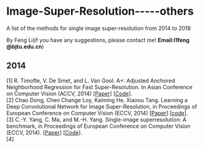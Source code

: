 # Image-Super-Resolution-----others
A list of the methods for single image super-resolution from 2014 to 2018

By Feng Li(if you have any suggestions, please contact me! **Email:l1feng @bjtu.edu.cn**)

## 2014

[1] R. Timofte, V. De Smet, and L. Van Gool. A+: Adjusted Anchored Neighborhood Regression for Fast Super-Resolution. In Asian Conference on Computer Vision (ACCV, 2014) [[Paper](http://www.vision.ee.ethz.ch/~timofter/publications/Timofte-ACCV-2014.pdf)] [[Code](http://www.vision.ee.ethz.ch/~timofter/software/AplusCodes_SR.zip)].  
[2] Chao Dong, Chen Change Loy, Kaiming He, Xiaoou Tang. Learning a Deep Convolutional Network for Image Super-Resolution, in Proceedings of European Conference on Computer Vision (ECCV, 2014) [[Paper](http://personal.ie.cuhk.edu.hk/~ccloy/files/eccv_2014_deepresolution.pdf)] [[code](http://mmlab.ie.cuhk.edu.hk/projects/SRCNN.html)].  
[3] C.-Y. Yang, C. Ma, and M.-H. Yang. Single-image superresolution: A benchmark, in Proceedings of European Conference on Computer Vision (ECCV, 2014). [[Paper](https://eng.ucmerced.edu/people/cyang35/ECCV14/eccv14_SingleImageSuperResolutionABenchmark.pdf)] [[Code](https://eng.ucmerced.edu/people/cyang35/ECCV14/ECCV14.html/)].  
[4]
